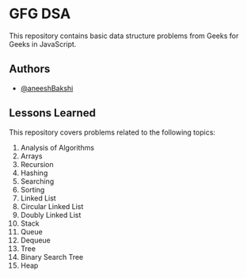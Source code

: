 
# GFG DSA

This repository contains basic data structure problems from Geeks for Geeks in JavaScript.


## Authors

- [@aneeshBakshi](https://github.com/aneeshBakshi)


## Lessons Learned

This repository covers problems related to the following topics:

01.	 Analysis of Algorithms
02.	 Arrays
03.	 Recursion
04.	 Hashing
05.	 Searching
06.	 Sorting
07.	 Linked List
08.	 Circular Linked List
09.	 Doubly Linked List
10.	 Stack
11.	 Queue
12.  Dequeue
13.	 Tree
14.	 Binary Search Tree
15.	 Heap

